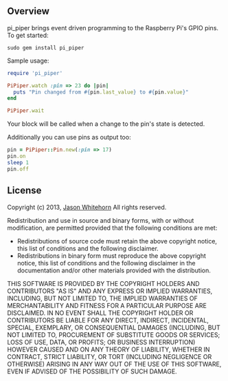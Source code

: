 ## Overview

pi_piper brings event driven programming to the Raspberry Pi's GPIO pins. To get started:

    sudo gem install pi_piper

Sample usage:
```ruby
require 'pi_piper'

PiPiper.watch :pin => 23 do |pin|
  puts "Pin changed from #{pin.last_value} to #{pin.value}"
end

PiPiper.wait
```

Your block will be called when a change to the pin's state is detected.

Additionally you can use pins as output too:

```ruby
pin = PiPiper::Pin.new(:pin => 17)
pin.on
sleep 1
pin.off
```

## License

Copyright (c) 2013, [Jason Whitehorn](https://github.com/jwhitehorn) 
All rights reserved.

Redistribution and use in source and binary forms, with or without modification, are permitted provided that the following conditions are met:

* Redistributions of source code must retain the above copyright notice, this list of conditions and the following disclaimer.
* Redistributions in binary form must reproduce the above copyright notice, this list of conditions and the following disclaimer in the documentation and/or other materials provided with the distribution.

THIS SOFTWARE IS PROVIDED BY THE COPYRIGHT HOLDERS AND CONTRIBUTORS "AS IS" AND ANY EXPRESS OR IMPLIED WARRANTIES, INCLUDING, BUT NOT LIMITED TO, THE IMPLIED WARRANTIES OF MERCHANTABILITY AND FITNESS FOR A PARTICULAR PURPOSE ARE DISCLAIMED. IN NO EVENT SHALL THE COPYRIGHT HOLDER OR CONTRIBUTORS BE LIABLE FOR ANY DIRECT, INDIRECT, INCIDENTAL, SPECIAL, EXEMPLARY, OR CONSEQUENTIAL DAMAGES (INCLUDING, BUT NOT LIMITED TO, PROCUREMENT OF SUBSTITUTE GOODS OR SERVICES; LOSS OF USE, DATA, OR PROFITS; OR BUSINESS INTERRUPTION) HOWEVER CAUSED AND ON ANY THEORY OF LIABILITY, WHETHER IN CONTRACT, STRICT LIABILITY, OR TORT (INCLUDING NEGLIGENCE OR OTHERWISE) ARISING IN ANY WAY OUT OF THE USE OF THIS SOFTWARE, EVEN IF ADVISED OF THE POSSIBILITY OF SUCH DAMAGE.

